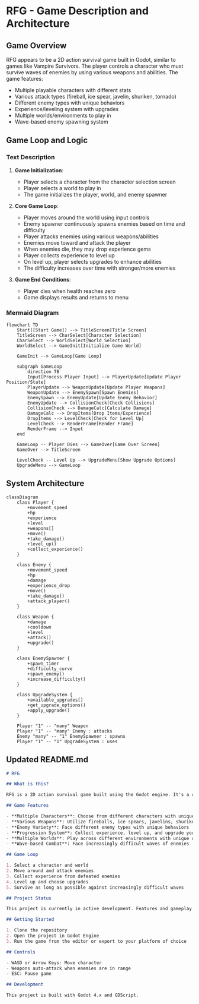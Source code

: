# RFG - Game Description and Architecture

## Game Overview

RFG appears to be a 2D action survival game built in Godot, similar to games like Vampire Survivors. The player controls a character who must survive waves of enemies by using various weapons and abilities. The game features:

- Multiple playable characters with different stats
- Various attack types (fireball, ice spear, javelin, shuriken, tornado)
- Different enemy types with unique behaviors
- Experience/leveling system with upgrades
- Multiple worlds/environments to play in
- Wave-based enemy spawning system

## Game Loop and Logic

### Text Description

1. **Game Initialization**:
   - Player selects a character from the character selection screen
   - Player selects a world to play in
   - The game initializes the player, world, and enemy spawner

2. **Core Game Loop**:
   - Player moves around the world using input controls
   - Enemy spawner continuously spawns enemies based on time and difficulty
   - Player attacks enemies using various weapons/abilities
   - Enemies move toward and attack the player
   - When enemies die, they may drop experience gems
   - Player collects experience to level up
   - On level up, player selects upgrades to enhance abilities
   - The difficulty increases over time with stronger/more enemies

3. **Game End Conditions**:
   - Player dies when health reaches zero
   - Game displays results and returns to menu

### Mermaid Diagram

```mermaid
flowchart TD
    Start([Start Game]) --> TitleScreen[Title Screen]
    TitleScreen --> CharSelect[Character Selection]
    CharSelect --> WorldSelect[World Selection]
    WorldSelect --> GameInit[Initialize Game World]
    
    GameInit --> GameLoop[Game Loop]
    
    subgraph GameLoop
        direction TB
        Input[Process Player Input] --> PlayerUpdate[Update Player Position/State]
        PlayerUpdate --> WeaponUpdate[Update Player Weapons]
        WeaponUpdate --> EnemySpawn[Spawn Enemies]
        EnemySpawn --> EnemyUpdate[Update Enemy Behavior]
        EnemyUpdate --> CollisionCheck[Check Collisions]
        CollisionCheck --> DamageCalc[Calculate Damage]
        DamageCalc --> DropItems[Drop Items/Experience]
        DropItems --> LevelCheck[Check for Level Up]
        LevelCheck --> RenderFrame[Render Frame]
        RenderFrame --> Input
    end
    
    GameLoop -- Player Dies --> GameOver[Game Over Screen]
    GameOver --> TitleScreen
    
    LevelCheck -- Level Up --> UpgradeMenu[Show Upgrade Options]
    UpgradeMenu --> GameLoop
```

## System Architecture

```mermaid
classDiagram
    class Player {
        +movement_speed
        +hp
        +experience
        +level
        +weapons[]
        +move()
        +take_damage()
        +level_up()
        +collect_experience()
    }
    
    class Enemy {
        +movement_speed
        +hp
        +damage
        +experience_drop
        +move()
        +take_damage()
        +attack_player()
    }
    
    class Weapon {
        +damage
        +cooldown
        +level
        +attack()
        +upgrade()
    }
    
    class EnemySpawner {
        +spawn_timer
        +difficulty_curve
        +spawn_enemy()
        +increase_difficulty()
    }
    
    class UpgradeSystem {
        +available_upgrades[]
        +get_upgrade_options()
        +apply_upgrade()
    }
    
    Player "1" -- "many" Weapon
    Player "1" -- "many" Enemy : attacks
    Enemy "many" -- "1" EnemySpawner : spawns
    Player "1" -- "1" UpgradeSystem : uses
```

## Updated README.md

```markdown:README.md
# RFG

## What is this?

RFG is a 2D action survival game built using the Godot engine. It's a collaborative effort between siblings, combining our creativity and passion for game development. Inspired by games like Vampire Survivors, players must survive waves of enemies using various weapons and abilities.

## Game Features

- **Multiple Characters**: Choose from different characters with unique stats
- **Various Weapons**: Utilize fireballs, ice spears, javelins, shurikens, and tornados
- **Enemy Variety**: Face different enemy types with unique behaviors
- **Progression System**: Collect experience, level up, and upgrade your abilities
- **Multiple Worlds**: Play across different environments with unique challenges
- **Wave-based Combat**: Face increasingly difficult waves of enemies

## Game Loop

1. Select a character and world
2. Move around and attack enemies
3. Collect experience from defeated enemies
4. Level up and choose upgrades
5. Survive as long as possible against increasingly difficult waves

## Project Status

This project is currently in active development. Features and gameplay are continuously being refined and expanded.

## Getting Started

1. Clone the repository
2. Open the project in Godot Engine
3. Run the game from the editor or export to your platform of choice

## Controls

- WASD or Arrow Keys: Move character
- Weapons auto-attack when enemies are in range
- ESC: Pause game

## Development

This project is built with Godot 4.x and GDScript.
```
